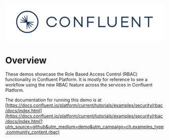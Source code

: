 ![image](../../images/confluent-logo-300-2.png)

# Overview

These demos showcase the Role Based Access Control (RBAC) functionality in Confluent Platform. It is mostly for reference to see a workflow using the new RBAC feature across the services in Confluent Platform.

The documentation for running this demo is at [https://docs.confluent.io/platform/current/tutorials/examples/security/rbac/docs/index.html](https://docs.confluent.io/platform/current/tutorials/examples/security/rbac/docs/index.html?utm_source=github&utm_medium=demo&utm_campaign=ch.examples_type.community_content.rbac)
